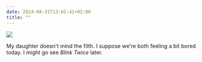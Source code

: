 ```yaml
---
date: 2024-08-31T13:01:41+02:00
title: ""
---
```

![](/img/photos/2024-08-31-13-01-06.jpeg)

My daughter doesn't mind the filth. I suppose we're both feeling a bit bored today. I might go see _Blink Twice_ later. 